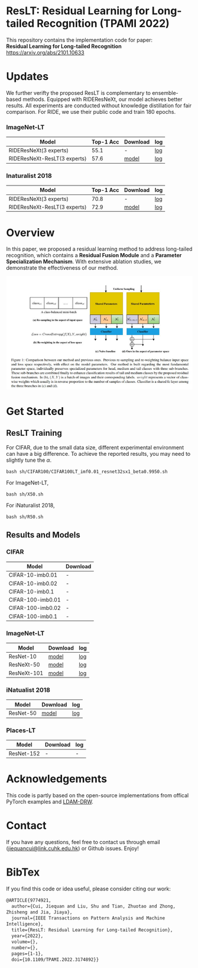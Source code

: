# ResLT: Residual Learning for Long-tailed Recognition (TPAMI 2022)
This repository contains the implementation code for paper:  
**Residual Learning for Long-tailed Recognition** https://arxiv.org/abs/2101.10633    

# Updates
We further verifty the proposed ResLT is complementary to ensemble-based methods. Equipped with RIDEResNeXt, our model achieves better results. All experiments are conducted without knowledge distillation for fair comparison. For RIDE, we use their public code and train 180 epochs.

### ImageNet-LT
Model |Top-1 Acc | Download | log 
---- | --- | --- | ---
RIDEResNeXt(3 experts)        | 55.1 | - | [log](https://drive.google.com/file/d/1Xv06BOrpFoj7eArwTBnHU2nVVYM016CB/view?usp=sharing)
RIDEResNeXt-ResLT(3 experts)  | 57.6 | [model](https://drive.google.com/file/d/1IgC9N4LbjRDqM2N1dndKIAwFB-5giUgK/view?usp=sharing) | [log](https://drive.google.com/file/d/15yeaaOvY596lT5cv0vXUyVEVaVJJBP_b/view?usp=sharing)

### Inaturalist 2018
Model |Top-1 Acc | Download | log 
---- | --- | --- | ---
RIDEResNeXt(3 experts)        | 70.8 | - | [log](https://drive.google.com/file/d/1ssoFupuQJ0k37TVmMAWSGlB8aXt1xqCZ/view?usp=sharing)
RIDEResNeXt-ResLT(3 experts)  | 72.9 | [model](https://drive.google.com/file/d/11xE2KUvb5M8caR1MEWOYp1BnUO7Ny-vO/view?usp=sharing) | [log](https://drive.google.com/file/d/1Z_IDcuf5nuP0eISQOOyaLXB4vV2DuujN/view?usp=sharing)




# Overview
In this paper, we proposed a residual learning method to address long-tailed recognition, which contains a **Residual Fusion Module** and a **Parameter Specialization Mechanism**.
With extensive ablation studies, we demonstrate the effectiveness of our method.  

![image](https://github.com/FPNAS/ResLT/blob/main/assets/reslt.jpg)

# Get Started
## ResLT Training
For CIFAR, due to the small data size, different experimental environment can have a big difference. To achieve the reported results, you may need to slightly tune the $\alpha$.
```
bash sh/CIFAR100/CIFAR100LT_imf0.01_resnet32sx1_beta0.9950.sh
```
For ImageNet-LT,

```
bash sh/X50.sh
```

For iNaturalist 2018,

```
bash sh/R50.sh
```

## Results and Models
### CIFAR
Model | Download
---- | ---
CIFAR-10-imb0.01 | -
CIFAR-10-imb0.02 | -
CIFAR-10-imb0.1  | -
CIFAR-100-imb0.01 | -
CIFAR-100-imb0.02 | -
CIFAR-100-imb0.1  | -

### ImageNet-LT
Model | Download | log 
---- | --- | ---
ResNet-10   | [model](https://drive.google.com/file/d/1n1s68gQkty1bl0hNL9rd-56PcBg21tkM/view?usp=sharing) | [log](https://drive.google.com/file/d/1NVyS-bihpkYOuJ4-KHezfVK5Sw0-gQVB/view?usp=sharing)
ResNeXt-50  | [model](https://drive.google.com/file/d/1W7uv5O18LHyX6jUWtLF2s9LtwAEtvgG_/view?usp=sharing) | [log](https://drive.google.com/file/d/1pYCHSaYAJ7g75lMbHvOgJUlMDiGohGSv/view?usp=sharing)
ResNeXt-101 | [model](https://drive.google.com/file/d/1qyIShPI2UIt1e9IIouScHy0UC146ZTuL/view?usp=sharing) | [log](https://drive.google.com/file/d/1xM5wJECYpHHYE4erJhLs8BSwrpr6OzmI/view?usp=sharing)



### iNatualist 2018
Model | Download | log
---- | ---- | ----
ResNet-50 | [model](https://drive.google.com/file/d/1xxUYtJ0hJHUwb-JaZ5kdovF_lowyEZSD/view?usp=sharing) | [log](https://drive.google.com/file/d/1VlZryf03ujUPhhQ8eTYYM23BsD9oOTg1/view?usp=sharing)

### Places-LT
Model | Download | log
---- | ---- | ----
ResNet-152 | - | -

# Acknowledgements
This code is partly based on the open-source implementations from offical PyTorch examples and [LDAM-DRW](https://github.com/kaidic/LDAM-DRW).

# Contact
If you have any questions, feel free to contact us through email (jiequancui@link.cuhk.edu.hk) or Github issues. Enjoy!

# BibTex
If you find this code or idea useful, please consider citing our work:
```
@ARTICLE{9774921,
  author={Cui, Jiequan and Liu, Shu and Tian, Zhuotao and Zhong, Zhisheng and Jia, Jiaya},
  journal={IEEE Transactions on Pattern Analysis and Machine Intelligence}, 
  title={ResLT: Residual Learning for Long-tailed Recognition}, 
  year={2022},
  volume={},
  number={},
  pages={1-1},
  doi={10.1109/TPAMI.2022.3174892}}
```  










